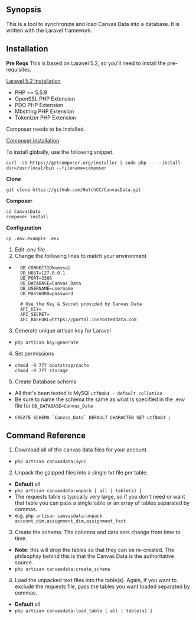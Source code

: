 ## Synopsis

This is a tool to synchronize and load Canvas Data into a database. It is written with the Laravel framework.


## Installation

**Pre Reqs**
This is based on Laravel 5.2, so you'll need to install the pre-requisites.

[Laravel 5.2 Installation](https://laravel.com/docs/5.2/installation)

- PHP >= 5.5.9
- OpenSSL PHP Extension
- PDO PHP Extension
- Mbstring PHP Extension
- Tokenizer PHP Extension

Composer needs to be installed.

[Composer installation](https://getcomposer.org/download/)

To install globally, use the following snippet.

`curl -sS https://getcomposer.org/installer | sudo php -- --install-dir=/usr/local/bin --filename=composer`

**Clone**

`git clone https://github.com/HutchCC/CanvasData.git`

**Composer**

```
cd CanvasData
composer install
```

**Configuration**

`cp .env.example .env`

1. Edit .env file
2. Change the following lines to match your environment 
  * ```
      DB_CONNECTION=mysql
      DB_HOST=127.0.0.1
      DB_PORT=3306
      DB_DATABASE=Canvas_Data
      DB_USERNAME=username
      DB_PASSWORD=password

      # Use the Key & Secret provided by Canvas Data
      API_KEY=
      API_SECRET=
      API_BASEURL=https://portal.inshosteddata.com
    ```
3. Generate unique artisan key for Laravel
  * `php artisan key:generate`

4. Set permissions
  * ```
    chmod -R 777 bootstrap/cache
    chmod -R 777 storage
    ```

5. Create Database schema
  * All that's been tested is MySQl `utf8mb4 - default collation`
  * Be sure to name the schema the same as what is specified in the .env file for `DB_DATABASE=Canvas_Data`
  * ```
    CREATE SCHEMA `Canvas_Data` DEFAULT CHARACTER SET utf8mb4 ;
    ```
    
## Command Reference

1. Download all of the canvas data files for your account.
  * `php artisan canvasdata:sync`

2. Unpack the gzipped files into a single txt file per table.
  * **Default** all
  * `php artisan canvasdata:unpack [ all | table(s) ]`
  * The requests table is typically very large, so if you don't need or want that table you can pass a single table or an array of tables separated by commas.
  * e.g. `php artisan canvasdata:unpack account_dim,assignment_dim,assignment_fact`

3. Create the schema. The columns and data sets change from time to time.

  * **Note:** this will drop the tables so that they can be re-created. The philsophsy behind this is that the Canvas Data is the authoritative source.
  * `php artisan canvasdata:create_schema`

4. Load the unpacked text files into the table(s). Again, if you want to exclude the requests file, pass the tables you want loaded separated by commas.

  * **Default** all
  * `php artisan canvasdata:load_table [ all | table(s) ]`

